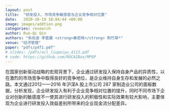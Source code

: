 ```yaml
---
layout: post
title:  "研发投入、市场竞争敏感度与企业竞争相对位置"
date:   2020-10-19 18:04:44 +00:00
image: images/addtion.png
categories: research
author: Ruo-Qi Qin
authors: "朱向波 李震翼 <strong>秦若琦</strong> 荆竹翠*"
venue: "经济管理"
paper: "pdfs/pdf1.pdf"
# slides: /pdfs/acl_liupeiyu_4113.pdf
# code: https://github.com/RUCAIBox/MPOP
---
```

在国家创新驱动战略的宏观背景下，企业通过研发投入保持自身产品的异质性，以在激烈的市场竞争中取得良好的竞争地位，是企业维持自身生存和发展的必然之路。本文通过2012——2016 年沪深A 股上市公司 287 家制造业公司的面板数据，分析发现，企业研发投入有利于企业竞争相对位置的提升，同时不同市场下企业对创新的敏感度不一使其进行研发投入的积极性和实际效果有较大影响，主要体现为企业进行研发投入效益差别所带来的企业现金流分配差异。